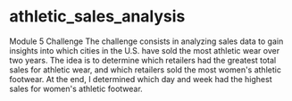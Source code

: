 # athletic_sales_analysis
Module 5 Challenge
The challenge consists in analyzing sales data to gain insights into which cities in the U.S. have sold the most athletic wear over two years. The idea is to determine which retailers had the greatest total sales for athletic wear, and which retailers sold the most women's athletic footwear. At the end, I determined which day and week had the highest sales for women's athletic footwear.